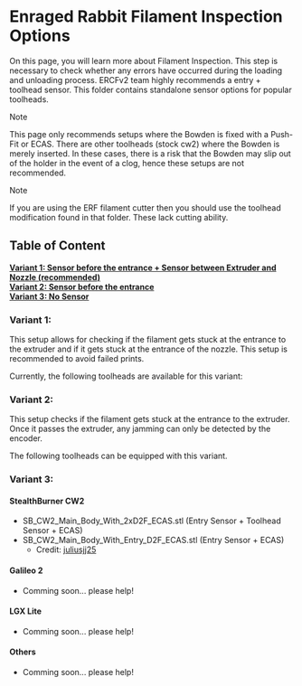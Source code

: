 # Enraged Rabbit Filament Inspection Options
On this page, you will learn more about Filament Inspection. This step is necessary to check whether any errors have occurred during the loading and unloading process. 
ERCFv2 team highly recommends a entry + toolhead sensor. This folder contains standalone sensor options for popular toolheads.

> [!NOTE]
> This page only recommends setups where the Bowden is fixed with a Push-Fit or ECAS. There are other toolheads (stock cw2) where the Bowden is merely inserted. In these cases, there is a risk that the Bowden may slip out of the holder in the event of a clog, hence these setups are not recommended.

> [!NOTE]  
> If you are using the ERF filament cutter then you should use the toolhead modification found in that folder. These lack cutting ability.


## Table of Content
**[Variant 1: Sensor before the entrance + Sensor between Extruder and Nozzle (recommended)](#Variant-1)**<br>
**[Variant 2: Sensor before the entrance ](#Variant-2)**<br>
**[Variant 3: No Sensor](#Variant-3)**<br>


### Variant 1: 
This setup allows for checking if the filament gets stuck at the entrance to the extruder and if it gets stuck at the entrance of the nozzle. This setup is recommended to avoid failed prints.

Currently, the following toolheads are available for this variant:

### Variant 2: 
This setup checks if the filament gets stuck at the entrance to the extruder. Once it passes the extruder, any jamming can only be detected by the encoder.

The following toolheads can be equipped with this variant.



### Variant 3: 


#### StealthBurner CW2
- SB_CW2_Main_Body_With_2xD2F_ECAS.stl (Entry Sensor + Toolhead Sensor + ECAS)
- SB_CW2_Main_Body_With_Entry_D2F_ECAS.stl (Entry Sensor + ECAS)
  - Credit: [juliusjj25](https://github.com/juliusjj25)

#### Galileo 2
- Comming soon... please help!

#### LGX Lite
- Comming soon... please help!

#### Others
- Comming soon... please help!
